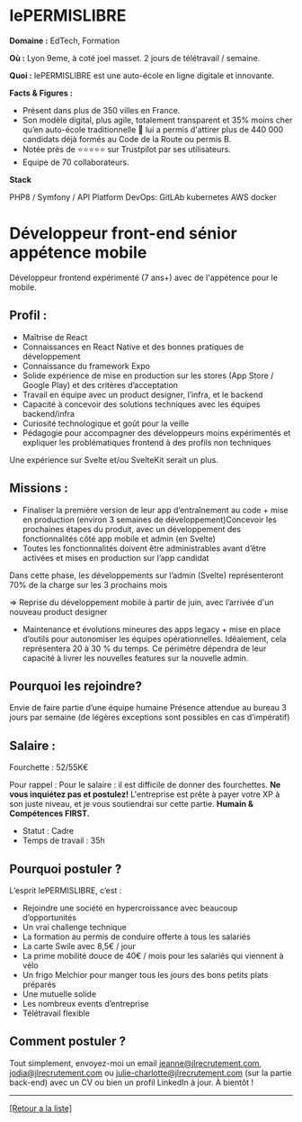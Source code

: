 # lePERMISLIBRE

**Domaine :** EdTech, Formation

**Où :** Lyon 9eme, à coté joel masset. 2 jours de télétravail / semaine.

**Quoi :** lePERMISLIBRE est une auto-école en ligne digitale et innovante.

**Facts & Figures :**

* Présent dans plus de 350 villes en France.
* Son modèle digital, plus agile, totalement transparent et 35% moins cher qu’en auto-école traditionnelle 🚙 lui a permis d'attirer plus de 440 000 candidats déjà formés au Code de la Route ou permis B.
* Notée près de ⭐⭐⭐⭐⭐ sur Trustpilot par ses utilisateurs.
* Equipe de 70 collaborateurs.

**Stack**

PHP8 / Symfony / API Platform
DevOps: GitLAb kubernetes
AWS
docker


# Développeur front-end sénior appétence mobile 

Développeur frontend expérimenté (7 ans+) avec de l'appétence pour le mobile. 

## Profil : 

* Maîtrise de React
* Connaissances en React Native et des bonnes pratiques de développement
* Connaissance du framework Expo
* Solide expérience de mise en production sur les stores (App Store /
Google Play) et des critères d’acceptation
* Travail en équipe avec un product designer, l’infra, et le backend
* Capacité à concevoir des solutions techniques avec les équipes backend/infra
* Curiosité technologique et goût pour la veille
* Pédagogie pour accompagner des développeurs moins expérimentés et 
expliquer les problématiques frontend à des profils non techniques

Une expérience sur Svelte et/ou SvelteKit serait un plus. 

## Missions :

* Finaliser la première version de leur app d’entraînement au code + mise en production (environ 3 semaines de développement)Concevoir les prochaines étapes du produit, avec un développement des fonctionnalités côté app mobile et admin (en Svelte)
* Toutes les fonctionnalités doivent être administrables avant d’être activées et mises en production sur l’app candidat

Dans cette phase, les développements sur l’admin (Svelte) représenteront 70% de la charge sur les 3 prochains mois 

=> Reprise du développement mobile à partir de juin, avec l’arrivée d'un nouveau product designer

* Maintenance et évolutions mineures des apps legacy + mise en place d’outils pour autonomiser les équipes opérationnelles. Idéalement, cela représentera 20 à 30 % du temps. Ce périmètre dépendra de leur capacité à livrer les nouvelles features sur la nouvelle admin. 

## Pourquoi les rejoindre? 

Envie de faire partie d’une équipe humaine
Présence attendue au bureau 3 jours par semaine (de légères exceptions
sont possibles en cas d’impératif)

## Salaire : 

Fourchette : 52/55K€

Pour rappel :  Pour le salaire : il est difficile de donner des fourchettes. **Ne vous inquiétez pas et postulez!** L'entreprise est prête à payer votre XP à son juste niveau, et je vous soutiendrai sur cette partie. **Humain & Compétences FIRST.**

* Statut : Cadre
* Temps de travail : 35h

## Pourquoi postuler ?

L’esprit lePERMISLIBRE, c’est :

* Rejoindre une société en hypercroissance avec beaucoup d’opportunités
* Un vrai challenge technique
* La formation au permis de conduire offerte à tous les salariés
* La carte Swile avec 8,5€ / jour
* La prime mobilité douce de 40€ / mois pour les salariés qui viennent à vélo
* Un frigo Melchior pour manger tous les jours des bons petits plats préparés
* Une mutuelle solide
* Les nombreux events d’entreprise
* Télétravail flexible

## Comment postuler ?

Tout simplement, envoyez-moi un email jeanne@jlrecrutement.com, jodia@jlrecrutement.com ou julie-charlotte@jlrecrutement.com (sur la partie back-end) avec un CV ou bien un profil LinkedIn à jour. À bientôt !


----
<a href="https://github.com/jlondiche/job-board-php/blob/master/README.md">[Retour a la liste]</a> 

